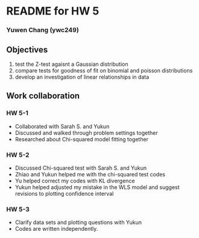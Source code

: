 # README for HW 5

### Yuwen Chang (ywc249)

## Objectives
1. test the Z-test agaisnt a Gaussian distribution
2. compare tests for goodness of fit on binomial and poisson distributions
3. develop an investigation of linear relationships in data

## Work collaboration
### HW 5-1
- Collaborated with Sarah S. and Yukun
- Discussed and walked through problem settings together
- Researched about Chi-squared model fitting together

### HW 5-2
- Discussed Chi-squared test with Sarah S. and Yukun
- Zhiao and Yukun helped me with the chi-squared test codes
- Yu helped correct my codes with KL divergence
- Yukun helped adjusted my mistake in the WLS model and suggest revisions to plotting confidence interval

### HW 5-3
- Clarify data sets and plotting questions with Yukun
- Codes are written independently.